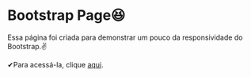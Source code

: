 # Bootstrap Page😆
Essa página foi criada para demonstrar um pouco da responsividade do Bootstrap.✌

✔Para acessá-la, clique [aqui](https://keevenoliveira.github.io/Bootstrap-publication/).
